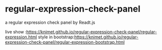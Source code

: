# regular-expression-check-panel
a regular expression check panel by Readt.js

live show :https://knimet.github.io/regular-expression-check-panel/regular-expression.html
style in bootstrap:https://knimet.github.io/regular-expression-check-panel/regular-expression-bootstrap.html
